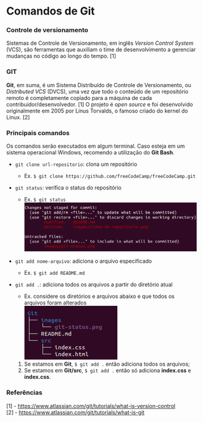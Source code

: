 # Comandos de Git

### Controle de versionamento
Sistemas de Controle de Versionamento, em inglês *Version Control System* (VCS), são ferramentas que auxiliam o time de desenvolvimento a gerenciar mudanças no código ao longo do tempo. [1]

### GIT
**Git**, em suma, é um Sistema Distribuído de Controle de Versionamento, ou *Distributed VCS* (DVCS), uma vez que todo o conteúdo de um repositório remoto é completamente copiado para a máquina de cada contribuidor/desenvolvedor. [1]
O projeto é *open source* e foi desenvolvido originalmente em 2005 por Linus Torvalds, o famoso criado do kernel do Linux. [2]


### Principais comandos

Os comandos serão executados em algum terminal. Caso esteja em um sistema operacional Windows, recomendo a utilização do **Git Bash**.

* `git clone url-repositorio`: clona um repositório
    * Ex. `$ git clone https://github.com/freeCodeCamp/freeCodeCamp.git`

* `git status`: verifica o status do repositório
    * Ex. `$ git status`  
    ![Git status](images/git-status.png)

* `git add nome-arquivo`: adiciona o arquivo especificado
    * Ex. `$ git add README.md`

* `git add .`: adiciona todos os arquivos a partir do diretório atual
    * Ex. considere os diretórios e arquivos abaixo e que todos os arquivos foram alterados  
    ![Arvore de diretorios](images/git-add-dot.png)

    1. Se estamos em **Git**, `$ git add .` então adiciona todos os arquivos;
    2. Se estamos em **Git/src**, `$ git add .` então só adiciona **index.css** e **index.css**.
### Referências
[1] - https://www.atlassian.com/git/tutorials/what-is-version-control \
[2] - https://www.atlassian.com/git/tutorials/what-is-git